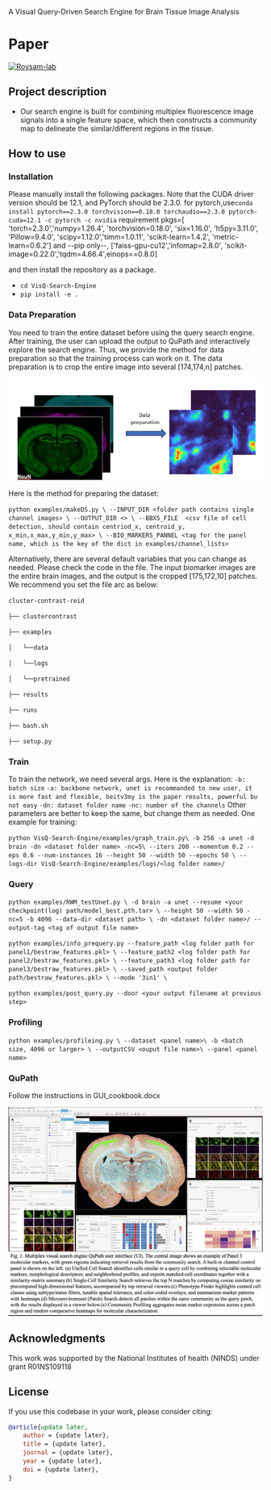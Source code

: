 A Visual Query-Driven Search Engine for Brain Tissue Image Analysis

# Paper

[![Roysam-lab](https://avatars.githubusercontent.com/u/14843238?v=4)](https://https://github.com/RoysamLab)

## Project description

- Our search engine is built for combining multiplex fluorescence image signals into a single feature space, which then constructs a community map to delineate the similar/different regions in the tissue.

## How to use

### Installation

Please manually install the following packages.
Note that the CUDA driver version should be 12.1, and PyTorch should be 2.3.0.
for pytorch,use`conda install pytorch==2.3.0 torchvision==0.18.0 torchaudio==2.3.0 pytorch-cuda=12.1 -c pytorch -c nvidia`
requirement pkgs=[
    'torch=2.3.0','numpy=1.26.4',  'torchvision=0.18.0',
    'six=1.16.0', 'h5py=3.11.0', 'Pillow=9.4.0', 'scipy=1.12.0','timm=1.0.11',
    'scikit-learn=1.4.2', 'metric-learn=0.6.2']
    and --pip only--, ['faiss-gpu-cu12','infomap=2.8.0', 'scikit-image=0.22.0','tqdm=4.66.4',einops==0.8.0]

and then install the repository as a package.

* `cd VisQ-Search-Engine `
* `pip install -e .`

### Data Preparation

You need to train the entire dataset before using the query search engine. After training, the user can upload the output to QuPath and interactively explore the search engine.
Thus, we provide the method for data preparation so that the training process can work on it.
The data preparation is to crop the entire image into several [174,174,n] patches.

![image info](examples/showcase/preparation.png)

Here is the method for preparing the dataset:

`python examples/makeDS.py \
 --INPUT_DIR <folder path contains single channel images> \
 --OUTPUT_DIR <> \
 --BBXS_FILE  <csv file of cell detection, should contain centriod_x, centroid_y, x_min,x_max,y_min,y_max> \
 --BIO_MARKERS_PANNEL <tag for the panel name, which is the key of the dict in examples/channel_lists>`

Alternatively, there are several default variables that you can change as needed. Please check the code in the file.
The input biomarker images are the entire brain images, and the output is the cropped [175,172,10] patches.
We recommend you set the file arc as below:

`cluster-contrast-reid`

`├── clustercontrast` 

`├── examples` 

`│   └──data `

`│   └──logs`

`│   └──pretrained `

`├── results` 

`├── runs` 

`├── bash.sh`

`├── setup.py`

### Train

To train the network, we need several args. Here is the explanation:
`-b: batch size`
`-a: backbone network, unet is recommanded to new user, it is more fast and flexible, beitv3my is the paper results, powerful bu not easy`
`-dn: dataset folder name` 
`-nc: number of the channels` 
Other parameters are better to keep the same, but change them as needed.
One example for training:

`python VisQ-Search-Engine/examples/graph_train.py\
  -b 256 -a unet -d brain -dn <dataset folder name> -nc=5\
  --iters 200 --momentum 0.2 --eps 0.6 --num-instances 16 --height 50 --width 50 --epochs 50 \
  --logs-dir VisQ-Search-Engine/examples/logs/<log folder name>/`

### Query
`python examples/RWM_testUnet.py \
  -d brain -a unet --resume <your checkpoint(log) path/model_best.pth.tar> \
  --height 50 --width 50 -nc=5 -b 4096 --data-dir <dataset path> \
  -dn <dataset folder name>/ --output-tag <tag of output file name>`

 `python examples/info_prequery.py --feature_path <log folder path for panel1/bestraw_features.pkl> \
  --feature_path2 <log folder path for panel2/bestraw_features.pkl> \
  --feature_path3 <log folder path for panel3/bestraw_features.pkl> \
  --saved_path <output folder path/bestraw_features.pkl> \
  --mode '3in1' \`

  `python examples/post_query.py --door <your output filename at previous step>`

### Profiling
`python examples/profileing.py \
 --dataset <panel name>\
 -b <batch size, 4096 or larger> \
 --outputCSV <ouput file name>\
 --panel <panel name>`

### QuPath
Follow the instructions in GUI_cookbook.docx

![Alt text](examples/showcase/figure1.jpg)

## Acknowledgments

This work was supported by the National Institutes of health (NINDS) under grant
R01NS109118

## License

If you use this codebase in your work, please consider citing:

```bibtex
@article{update later,
    author = {update later},
    title = {update later},
    journal = {update later},
    year = {update later},
    doi = {update later},
}
```
